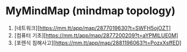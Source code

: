 # MyMindMap (mindmap topology)

1. [네트워크][https://mm.tt/app/map/2877019630?t=SWFH5ojOZT] 
2. [컴퓨터 기초][https://mm.tt/app/map/2877200209?t=aYPMILUE0M]
3. [포렌식 침해사고][https://mm.tt/app/map/2881196063?t=PozxXsffED]
